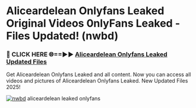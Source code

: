 # Aliceardelean Onlyfans Leaked Original Videos 0nlyFans Leaked - Files Updated! (nwbd)

<h3>🔴 CLICK HERE 🌐==►► <a href="https://tinyurl.com/2wckxsce" rel="nofollow">Aliceardelean Onlyfans Leaked Updated Files</a></h3>

Get Aliceardelean Onlyfans Leaked and all content. Now you can access all videos and pictures of Aliceardelean Onlyfans Leaked. New Updated Files 2025!

[![nwbd](https://i.imgur.com/AFduVYN.gif)](https://tinyurl.com/2wckxsce)
aliceardelean leaked onlyfans
